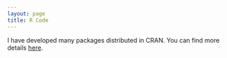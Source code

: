 ```yaml
---
layout: page
title: R Code
---
```


I have developed many packages distributed in CRAN. You can find more details [here](https://www.rdocumentation.org/collaborators/name/Marcelo%20Perlin).

